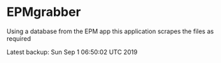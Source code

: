 # EPMgrabber
Using a database from the EPM app this application scrapes the files as required


Latest backup: Sun Sep 1 06:50:02 UTC 2019
